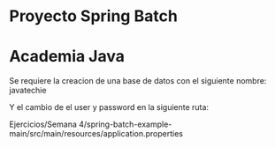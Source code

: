 # Proyecto Spring Batch
# Academia Java
Se requiere la creacion de una base de datos con el siguiente nombre:
javatechie 

Y el cambio de el user y password en la siguiente ruta:

Ejercicios/Semana 4/spring-batch-example-main/src/main/resources/application.properties
